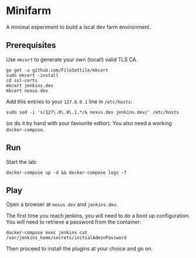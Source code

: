 Minifarm
========

A minimal experiment to build a local dev farm environment.

Prerequisites
-------------

Use `mkcert` to generate your own (local!) valid TLS CA.

```shell
go get -u github.com/FiloSottile/mkcert
sudo mkcert -install
cd ssl-certs
mkcert jenkins.dev
mkcert nexus.dev
```

Add this entries to your `127.0.0.1` line in `/etc/hosts`:

```
sudo sed -i 's/127\.0\.0\.1.*/& nexus.dev jenkins.dev/' /etc/hosts
```

(or do it by hand with your favourite editor).
You also need a working `docker-compose`.


Run
---


Start the lab:

```
docker-compose up -d && docker-compose logs -f
```

Play
----

Open a browser at `nexus.dev` and `jenkins.dev`.

The first time you reach jenkins, you will need to do a boot up configuration.
You will need to retrieve a password from the container:

```
docker-compose exec jenkins cat /var/jenkins_home/secrets/initialAdminPassword
```

Then proceed to install the plugins at your choice and go on.
